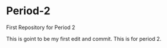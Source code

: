 # Period-2
First Repository for Period 2

This is goint to be my first edit and commit. This is for period 2.
